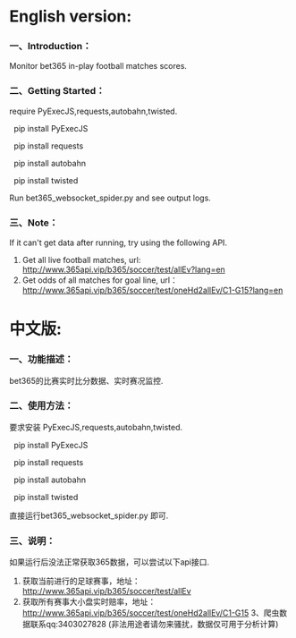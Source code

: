   
    
# English version:

### 一、Introduction：
Monitor bet365 in-play football matches scores.

### 二、Getting Started：
require PyExecJS,requests,autobahn,twisted. 
  
  
&nbsp;&nbsp;pip install PyExecJS  

&nbsp;&nbsp;pip install requests  

&nbsp;&nbsp;pip install autobahn  

&nbsp;&nbsp;pip install twisted
  
  
Run bet365_websocket_spider.py and see output logs.

### 三、Note：
If it can't get data after running, try using the following API.

1. Get all live football matches, url: http://www.365api.vip/b365/soccer/test/allEv?lang=en
2. Get odds of all matches for goal line, url： http://www.365api.vip/b365/soccer/test/oneHd2allEv/C1-G15?lang=en
    
    
# 中文版:

### 一、功能描述：
bet365的比赛实时比分数据、实时赛况监控.

### 二、使用方法：
要求安装 PyExecJS,requests,autobahn,twisted.
  
  
&nbsp;&nbsp;pip install PyExecJS

&nbsp;&nbsp;pip install requests  

&nbsp;&nbsp;pip install autobahn

&nbsp;&nbsp;pip install twisted
  
  
直接运行bet365_websocket_spider.py 即可.

### 三、说明：
如果运行后没法正常获取365数据，可以尝试以下api接口.

1. 获取当前进行的足球赛事，地址： http://www.365api.vip/b365/soccer/test/allEv
2. 获取所有赛事大小盘实时赔率，地址： http://www.365api.vip/b365/soccer/test/oneHd2allEv/C1-G15
3、爬虫数据联系qq:3403027828 (非法用途者请勿来骚扰，数据仅可用于分析计算)
